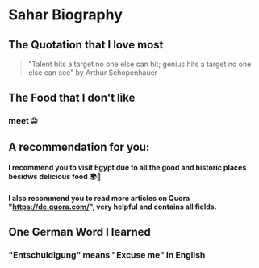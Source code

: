 # Sahar Biography

## The Quotation that I love most
> "Talent hits a target no one else can hit; genius hits a target no one else can see" by Arthur Schopenhauer

## The Food that I don't like
### meet 🤐

## A recommendation for you:
#### I recommend you to visit Egypt due to all the good and historic places besidws delicious food 🌍🤗
#### I also recommend you to read more articles on Quora "https://de.quora.com/", very helpful and contains all fields.

## One German Word I learned
### "Entschuldigung" means "Excuse me" in English
